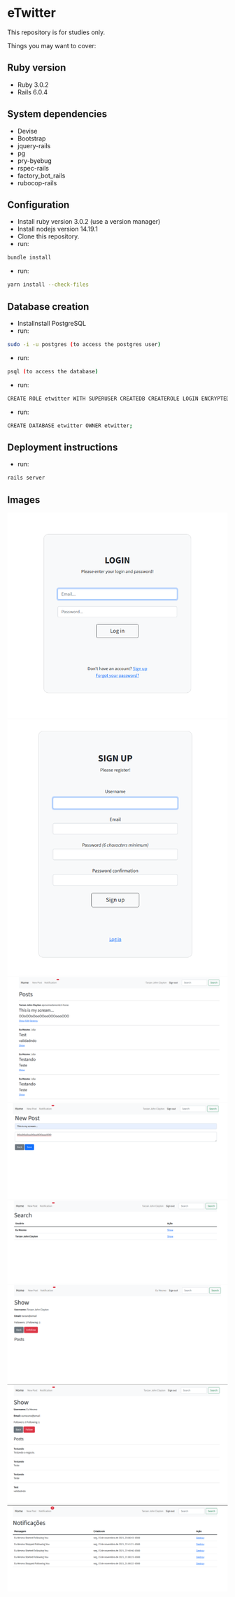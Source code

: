 # eTwitter

This repository is for studies only.

Things you may want to cover:

## Ruby version

 - Ruby 3.0.2
 - Rails 6.0.4

## System dependencies

 - Devise
 - Bootstrap
 - jquery-rails
 - pg
 - pry-byebug
 - rspec-rails
 - factory_bot_rails
 - rubocop-rails

## Configuration

 - Install ruby version 3.0.2 (use a version manager)
 - Install nodejs version 14.19.1
 - Clone this repository.
 - run: 
 ```sh
 bundle install
 ```

 - run: 
 ```sh
 yarn install --check-files
 ```

## Database creation
 - Installnstall PostgreSQL
 - run: 
 ```sh
 sudo -i -u postgres (to access the postgres user)
 ```
 - run: 
 ```sh
 psql (to access the database)
 ```
 - run: 
 ```sh
 CREATE ROLE etwitter WITH SUPERUSER CREATEDB CREATEROLE LOGIN ENCRYPTED PASSWORD 'etwitter';
 ```
 - run: 
 ```sh
 CREATE DATABASE etwitter OWNER etwitter;
 ```

## Deployment instructions

 - run: 
 ```sh
 rails server
```

## Images
![Login](/app/assets/images/login.png)
![Sign up](/app/assets/images/sign_up.png)
![Home page](/app/assets/images/home_page.png)
![New post](/app/assets/images/new_post.png)
![Search](/app/assets/images/search_users.png)
![User follow](/app/assets/images/follow.png)
![User follow](/app/assets/images/search.png)
![Notification](/app/assets/images/notification.png)
